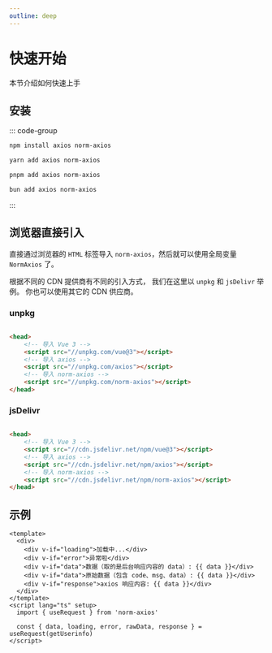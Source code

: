 ```yaml
---
outline: deep
---
```


# 快速开始

本节介绍如何快速上手

## 安装

::: code-group

```bash [npm]
npm install axios norm-axios
```

```bash [yarn]
yarn add axios norm-axios
```

```bash [pnpm]
pnpm add axios norm-axios
```

```bash [bun]
bun add axios norm-axios
```

:::

## 浏览器直接引入

直接通过浏览器的 `HTML` 标签导入 `norm-axios`，然后就可以使用全局变量 `NormAxios` 了。

根据不同的 CDN 提供商有不同的引入方式， 我们在这里以 `unpkg` 和 `jsDelivr` 举例。 你也可以使用其它的 CDN 供应商。

### unpkg

```html

<head>
    <!-- 导入 Vue 3 -->
    <script src="//unpkg.com/vue@3"></script>
    <!-- 导入 axios -->
    <script src="//unpkg.com/axios"></script>
    <!-- 导入 norm-axios -->
    <script src="//unpkg.com/norm-axios"></script>
</head>
```

### jsDelivr

```html

<head>
    <!-- 导入 Vue 3 -->
    <script src="//cdn.jsdelivr.net/npm/vue@3"></script>
    <!-- 导入 axios -->
    <script src="//cdn.jsdelivr.net/npm/axios"></script>
    <!-- 导入 norm-axios -->
    <script src="//cdn.jsdelivr.net/npm/norm-axios"></script>
</head>
```

## 示例

```vue
<template>
  <div>
    <div v-if="loading">加载中...</div>
    <div v-if="error">异常啦</div>
    <div v-if="data">数据（取的是后台响应内容的 data）: {{ data }}</div>
    <div v-if="data">原始数据（包含 code、msg、data）: {{ data }}</div>
    <div v-if="response">axios 响应内容: {{ data }}</div>
  </div>
</template>
<script lang="ts" setup>
  import { useRequest } from 'norm-axios'

  const { data, loading, error, rawData, response } = useRequest(getUserinfo)
</script>

```